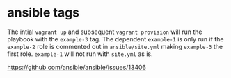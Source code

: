 # ansible tags

The intial `vagrant up` and subsequent `vagrant provision` will run the playbook with the `example-3` tag.
The dependent `example-1` is only run if the `example-2` role is commented out in `ansible/site.yml` making `example-3` the first role. `example-1`
will not run with `site.yml` as is.

https://github.com/ansible/ansible/issues/13406
